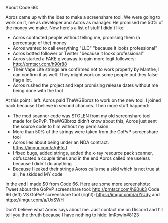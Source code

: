 About Code 66:

Aoros came up with the idea to make a screenshare tool. We were going to work on it, me as developer and Aoros as manager. He promised me 50% of the money we make. Now here's a list of stuff I didn't like:
- Aoros contacted people without telling me, promising them (a percentage of the) money
- Aoros wanted to call everything "LLC" "because it looks professional"
- Aoros botted follower or Twitter "because it looks professional"
- Aoros started a FAKE giveaway to gain more legit followers: http://prntscr.com/h90r88
- Their Vape Lite strings are confirmed not to work properly by Manthe, I can confirm it as well. They might work on some people but they false flag a lot.
- Aoros rushed the project and kept promising release dates without me being done with the tool

At this point I left. Aoros paid TheWGBbroz to work on the new tool. I joined back because I believe in second chances. Then more stuff happend:
- The mod scanner code was STOLEN from my old screenshare tool made for GoPvP. TheWGBbroz didn't know about this, Aoros just sent the source code to him without my permission.
- More than 50% of the strings were taken from the GoPvP screenshare tool
- Aoros lies about being under an NDA contract: https://imgur.com/a/gFfeJ
- I fixed bugs, added strings, added the x-ray resource pack scanner, obfuscated a couple times and in the end Aoros called me useless because I didn't do anything
- Because I leaked their strings Aoros calls me a skid which is not true at all, he skidded MY code

In the end I made $0 from Code 66. Here are some more screenshots:
Tweet about the GoPvP screenshare tool: http://prntscr.com/h90uk3
Code 66 (left) VS GoPvP screenshare tool (right): https://imgur.com/a/YiUdy and https://imgur.com/a/UxSWH

Don't believe what Aoros says about me. Just contact me on Discord and I'll tell you the thruth because I have nothing to hide: ImRowin#8123
